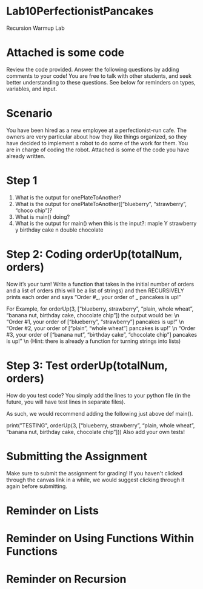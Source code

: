 # Lab10PerfectionistPancakes
Recursion Warmup Lab

# Attached is some code
Review the code provided. Answer the following questions by adding comments to your code! You are free to talk with other students, and seek better understanding to these questions. See below for reminders on types, variables, and input.

# Scenario
You have been hired as a new employee at a perfectionist-run cafe. The owners are very particular about how they like things organized, so they have decided to implement a robot to do some of the work for them. You are in charge of coding the robot. Attached is some of the code you have already written.

# Step 1
1. What is the output for onePlateToAnother?
2. What is the output for onePlateToAnother([“blueberry”, “strawberry”, “choco chip”]?
3. What is main() doing?
4. What is the output for main() when this is the input?:
maple
Y
strawberry 
y 
birthday cake
n 
double chocolate

# Step 2: Coding orderUp(totalNum, orders)
Now it’s your turn! Write a function that takes in the initial number of orders and a list of orders (this will be a list of strings) and then RECURSIVELY prints each order and says “Order #_, your order of _ pancakes is up!”

For Example, for orderUp(3, \[“blueberry, strawberry”, “plain, whole wheat”, “banana nut, birthday cake, chocolate chip”])
the output would be: \n
“Order #1, your order of \[“blueberry”, “strawberry”\] pancakes is up!” \n
“Order #2, your order of \[“plain”, “whole wheat”] pancakes is up!” \n
“Order #3, your order of \[“banana nut”, “birthday cake”, “chocolate chip”] pancakes is up!” \n
(Hint: there is already a function for turning strings into lists)

# Step 3: Test orderUp(totalNum, orders)
How do you test code? You simply add the lines to your python file (in the future, you will have test lines in separate files).

As such, we would recommend adding the following just above def main().

print("TESTING", orderUp(3, \[“blueberry, strawberry”, “plain, whole wheat”, “banana nut, birthday cake, chocolate chip”]))
Also add your own tests!

# Submitting the Assignment
Make sure to submit the assignment for grading! If you haven't clicked through the canvas link in a while, we would suggest clicking through it again before submitting.

# Reminder on Lists


# Reminder on Using Functions Within Functions

# Reminder on Recursion
